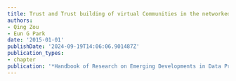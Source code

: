 ```yaml
---
title: Trust and Trust building of virtual Communities in the networked age
authors:
- Qing Zou
- Eun G Park
date: '2015-01-01'
publishDate: '2024-09-19T14:06:06.901487Z'
publication_types:
- chapter
publication: '*Handbook of Research on Emerging Developments in Data Privacy*'
---
```

